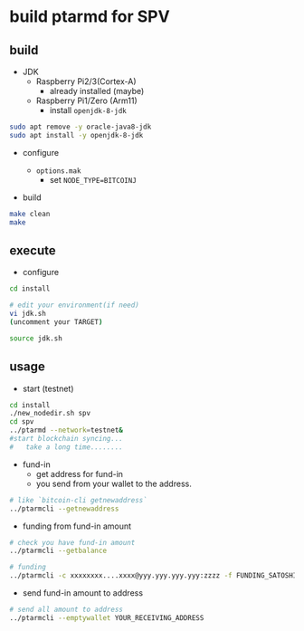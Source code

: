 # build ptarmd for SPV

## build

* JDK
  * Raspberry Pi2/3(Cortex-A)
    * already installed (maybe)
  * Raspberry Pi1/Zero (Arm11)
    * install `openjdk-8-jdk`

```bash
sudo apt remove -y oracle-java8-jdk
sudo apt install -y openjdk-8-jdk
```

* configure

  * `options.mak`
    * set `NODE_TYPE=BITCOINJ`

* build

```bash
make clean
make
```

## execute

* configure

```bash
cd install

# edit your environment(if need)
vi jdk.sh
(uncomment your TARGET)

source jdk.sh
```

## usage

* start (testnet)

```bash
cd install
./new_nodedir.sh spv
cd spv
../ptarmd --network=testnet&
#start blockchain syncing...
#   take a long time........
```

* fund-in
  * get address for fund-in
  * you send from your wallet to the address.

```bash
# like `bitcoin-cli getnewaddress`
../ptarmcli --getnewaddress
```

* funding from fund-in amount

```bash
# check you have fund-in amount
../ptarmcli --getbalance

# funding
../ptarmcli -c xxxxxxxx....xxxx@yyy.yyy.yyy.yyy:zzzz -f FUNDING_SATOSHIS
```

* send fund-in amount to address

```bash
# send all amount to address
../ptarmcli --emptywallet YOUR_RECEIVING_ADDRESS
```
